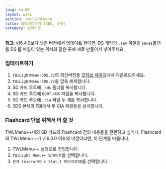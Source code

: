 ```yaml
---
lang: ko-KR
layout: wiki
section: twilightmenu
title: 업데이트하기 (3DS, 수동)
category: 업데이트
---
```


**참고:** v16.4.0보다 낮은 버전에서 업데이트 한다면, DS 게임의 `.sav` 파일을 `saves`폴더를 DS 롬 파일이 있는 위치와 같은 곳에 새로 만들어서 넣어주세요.

### 업데이트하기
1. `TWiLightMenu-3DS.7z`의 최신버전을 [깃허브 페이지](https://github.com/DS-Homebrew/TWiLightMenu/releases)에서 다운로드하세요.
1. `TWiLightMenu-3DS.7z`를 압축 해제합니다.
1. SD 카드 루트에 `_nds` 폴더를 복사합니다.
1. SD 카드 루트에 `BOOT.NDS` 파일을 복사합니다.
1. SD 카드 루트에 `.cia` 파일 두 개를 복사합니다.
1. 3DS 본체의 FBI에서 두 CIA 파일들을 설치합니다.

### Flashcard 단을 위해서 더 할 것

TWLMenu++내의 SD 카드와 Flashcard 간의 내용물을 전환하고 싶거나, Flashcard의 TWLMenu++가 v16.3.0 이후의 버전이라면, 이 단계를 따릅니다.

1. TWLMenu++ 설정으로 진입합니다.
1. `TWiLight Menu++ 업데이트`를 선택합니다.
1. `본체 (micro)SD > Slot-1 마이크로SD`를 선택합니다.

